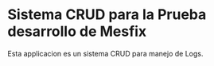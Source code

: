 # Sistema CRUD para la Prueba desarrollo de Mesfix

Esta applicacion es un sistema CRUD para manejo de Logs.

